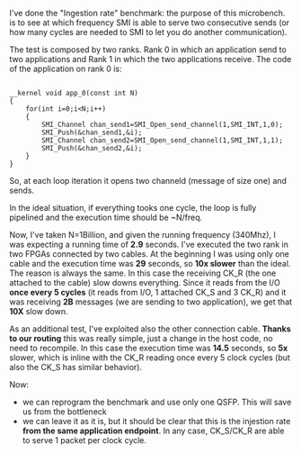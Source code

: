 I've done the "Ingestion rate" benchmark: the purpose of this microbench. is to see at which frequency SMI is able to serve two consecutive sends (or how many cycles are needed to SMI to let you do another communication).

The test is composed by two ranks. Rank 0 in which an application send to two applications and Rank 1 in which the two applications receive. The code of the application on rank 0 is:

```

__kernel void app_0(const int N)
{
    for(int i=0;i<N;i++)
    {
        SMI_Channel chan_send1=SMI_Open_send_channel(1,SMI_INT,1,0);
        SMI_Push(&chan_send1,&i);
        SMI_Channel chan_send2=SMI_Open_send_channel(1,SMI_INT,1,1);
        SMI_Push(&chan_send2,&i);
    }
}
```
So, at each loop iteration it opens two channeld (message of size one) and sends. 

In the ideal situation, if everything tooks one cycle, the loop is fully pipelined and the execution time should be ~N/freq.

Now, I've taken N=1Billion, and given the running frequency (340Mhz), I was expecting a running time of **2.9** seconds. I've executed the two rank in two FPGAs connected by two cables. At the beginning I was using only one cable and the execution time was **29** seconds, so **10x slower** than the ideal.
The reason is always the same. In this case the receiving CK_R (the one attached to the cable) slow downs everything. Since it reads from the I/O **once every 5 cycles** (it reads from I/O, 1 attached CK_S and 3 CK_R) and it was receiving **2B** messages (we are sending to two application), we get that **10X** slow down.

As an additional test, I've exploited also the other connection cable. **Thanks to our routing** this was really simple, just a change in the host code, no need to recompile. 
In this case the execution time was **14.5** seconds, so **5x** slower, which is inline with the CK_R reading once every 5 clock cycles (but also the CK_S has similar behavior).

Now:

- we can reprogram the benchmark and use only one QSFP. This will save us from the bottleneck
- we can leave it as it is, but it should be clear that this is the injestion rate **from the same application endpoint**. In any case, CK_S/CK_R are able to serve 1 packet per clock cycle.
